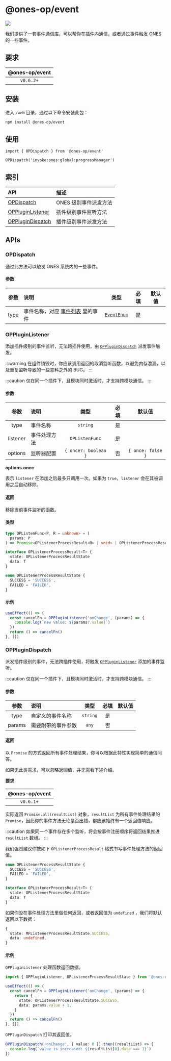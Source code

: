 # @ones-op/event

[![](https://npm.partner.ones.cn/badge/v/@ones-op/event.svg)](https://npm.partner.ones.cn/package/@ones-op/event)

我们提供了一套事件通信库，可以帮你在插件内通信，或者通过事件触发 ONES 的一些事件。

## 要求

| **@ones-op/event** |
| :----------------: |
|     `v0.6.2+`      |

## 安装

进入 `/web` 目录，通过以下命令安装此包：

```bash npm2yarn
npm install @ones-op/event
```

## 使用

```tsx
import { OPDispatch } from '@ones-op/event'

OPDispatch('invoke:ones:global:progressManager')
```

## 索引

| API                                   | 描述                  |
| :------------------------------------ | :-------------------- |
| [OPDispatch](#opdispatch)             | ONES 级别事件派发方法 |
| [OPPluginListener](#oppluginlistener) | 插件级别事件监听方法  |
| [OPPluginDispatch](#opplugindispatch) | 插件级别事件派发方法  |

## APIs

### OPDispatch

通过此方法可以触发 ONES 系统内的一些事件。

#### 参数

| 参数 | 说明                                           |           类型            | 必填 | 默认值 |
| :--: | :--------------------------------------------- | :-----------------------: | :--: | :----: |
| type | 事件名称，对应 [事件列表](./list.mdx) 里的事件 | [`EventEnum`](./list.mdx) |  是  |        |

### OPPluginListener

添加插件级别的事件监听，无法跨插件使用，由 [`OPPluginDispatch`](#opplugindispatch) 派发事件触发。

:::warning
在组件销毁时，你应该调用返回的取消监听函数，以避免内存泄漏，以及重复监听导致的一些意料之外的 BUG。
:::

:::caution
仅在同一个插件下，且模块同时激活时，才支持跨模块通信。
:::

#### 参数

|   参数   | 说明         |         类型         | 必填 |      默认值       |
| :------: | :----------- | :------------------: | :--: | :---------------: |
|   type   | 事件名称     |       `string`       |  是  |                   |
| listener | 事件处理方法 |    `OPListenFunc`    |  是  |                   |
| options  | 监听器配置   | `{ once?: boolean }` |  否  | `{ once: false }` |

**options.once**

表示 `listener` 在添加之后最多只调用一次。如果为 `true`，`listener` 会在其被调用之后自动移除。

#### 返回

移除当前事件监听的函数。

#### 类型

```ts
type OPListenFunc<P, R = unknown> = (
  params: P
) => Promise<OPListenerProcessResult<R> | void> | OPListenerProcessResult<R> | void

interface OPListenerProcessResult<T> {
  state: OPListenerProcessResultState
  data: T
}

enum OPListenerProcessResultState {
  SUCCESS = 'SUCCESS',
  FAILED = 'FAILED',
}
```

#### 示例

```ts
useEffect(() => {
  const cancelFn = OPPluginListener('onChange', (params) => {
    console.log(`new value: ${params?.value}`)
  })
  return () => cancelFn()
}, [])
```

### OPPluginDispatch

派发插件级别的事件，无法跨插件使用，将触发 [`OPPluginListener`](#oppluginlistener) 添加的事件监听。

:::caution
仅在同一个插件下，且模块同时激活时，才支持跨模块通信。
:::

#### 参数

|  参数  | 说明               |   类型   | 必填 | 默认值 |
| :----: | :----------------- | :------: | :--: | :----: |
|  type  | 自定义的事件名称   | `string` |  是  |        |
| params | 需要附带的事件参数 |  `any`   |  否  |        |

#### 返回

以 `Promise` 的方式返回所有事件处理结果，你可以根据此特性实现简单的通信问答。

如果无此类需求，可以忽略返回值，并无需看下述介绍。

**要求**

| @ones-op/event |
| :------------: |
|   `v0.6.1+`    |

实际返回 `Promise.all(resultList)` 对象，`resultList` 为所有事件处理结果的 `Promise`，因此你的事件方法无论是否出错，都应该始终有一个返回值响应。

:::caution
如果同一个事件存在多个监听，将会按事件注册顺序将返回结果推进 `resultList` 数组。
:::

我们强烈建议你按如下 `OPListenerProcessResult` 格式书写事件处理方法的返回值。

```ts
enum OPListenerProcessResultState {
  SUCCESS = 'SUCCESS',
  FAILED = 'FAILED',
}

interface OPListenerProcessResult<T> {
  state: OPListenerProcessResultState
  data: T
}
```

如果你没在事件处理方法里做任何返回，或者返回值为 `undefined` ，我们将默认返回以下数据：

```ts
{
  state: MFListenerProcessResultState.SUCCESS,
  data: undefined,
}
```

#### 示例

`OPPluginListener` 处理函数返回数据。

```ts title="OPPluginListener"
import { OPPluginListener, OPListenerProcessResultState } from '@ones-op/event'

useEffect(() => {
  const cancelFn = OPPluginListener('onChange', (params) => {
    return {
      state: OPListenerProcessResultState.SUCCESS,
      data: params.value + 1,
    }
  })
  return () => cancelFn()
}, [])
```

`OPPluginDispatch` 打印其返回值。

```ts title="OPPluginDispatch"
OPPluginDispatch('onChange', { value: 0 }).then((resultList) => {
  console.log(`value is increased: ${resultList[0].data === 1}`)
})
```
